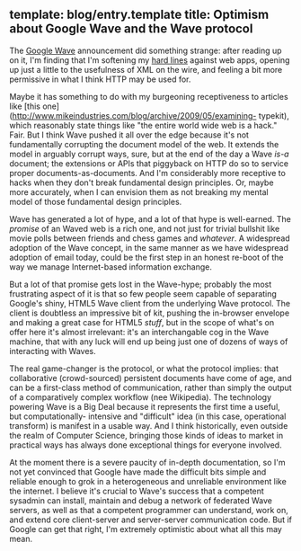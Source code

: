 template: blog/entry.template
title: Optimism about Google Wave and the Wave protocol
---

The [Google Wave](http://wave.google.com/) announcement did something strange:
after reading up on it, I'm finding that I'm softening my [hard
lines](http://bourgon.org/2009/2/24) against web apps, opening up just a little
to the usefulness of XML on the wire, and feeling a bit more permissive in what
I think HTTP may be used for.

Maybe it has something to do with my burgeoning receptiveness to articles like
[this one](http://www.mikeindustries.com/blog/archive/2009/05/examining-
typekit), which reasonably state things like "the entire world wide web is a
hack." Fair. But I think Wave pushed it all over the edge because it's not
fundamentally corrupting the document model of the web. It extends the model in
arguably corrupt ways, sure, but at the end of the day a Wave _is-a_
document; the extensions or APIs that piggyback on HTTP do so to service proper
documents-as-documents. And I'm considerably more receptive to hacks when they
don't break fundamental design principles. Or, maybe more accurately, when I can
envision them as not breaking my mental model of those fundamental design
principles.

Wave has generated a lot of hype, and a lot of that hype is well-earned. The
_promise_ of an Waved web is a rich one, and not just for trivial
bullshit like movie polls between friends and chess games and _whatever_.
A widespread adoption of the Wave concept, in the same manner as we have
widespread adoption of email today, could be the first step in an honest re-boot
of the way we manage Internet-based information exchange.

But a lot of that promise gets lost in the Wave-hype; probably the most
frustrating aspect of it is that so few people seem capable of separating
Google's shiny, HTML5 Wave client from the underlying Wave protocol. The client
is doubtless an impressive bit of kit, pushing the in-browser envelope and
making a great case for HTML5 _stuff_, but in the scope of what's on
offer here it's almost irrelevant: it's an interchangable cog in the Wave
machine, that with any luck will end up being just one of dozens of ways of
interacting with Waves.

The real game-changer is the protocol, or what the protocol implies: that
collaborative (crowd-sourced) persistent documents have come of age, and can be
a first-class method of communication, rather than simply the output of a
comparatively complex workflow (nee Wikipedia). The technology powering Wave is
a Big Deal because it represents the first time a useful, but computationally-
intensive and "difficult" idea (in this case, operational transform) is manifest
in a usable way. And I think historically, even outside the realm of Computer
Science, bringing those kinds of ideas to market in practical ways has always
done exceptional things for everyone involved.

At the moment there is a severe paucity of in-depth documentation, so I'm not
yet convinced that Google have made the difficult bits simple and reliable
enough to grok in a heterogeneous and unreliable environment like the internet.
I believe it's crucial to Wave's success that a competent sysadmin can install,
maintain and debug a network of federated Wave servers, as well as that a
competent programmer can understand, work on, and extend core client-server and
server-server communication code. But if Google can get that right, I'm
extremely optimistic about what all this may mean.

